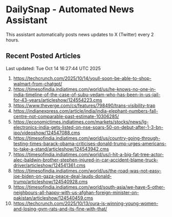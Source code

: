 # DailySnap - Automated News Assistant

This assistant automatically posts news updates to X (Twitter) every 2 hours.

## Recent Posted Articles

Last updated: Tue Oct 14 16:27:44 UTC 2025

1. https://techcrunch.com/2025/10/14/youll-soon-be-able-to-shop-walmart-from-chatgpt/
2. https://timesofindia.indiatimes.com/world/us/he-knows-no-one-in-india-timeline-of-the-case-of-subu-vedam-who-has-been-in-us-jail-for-43-years/articleshow/124554223.cms
3. https://www.theverge.com/cs/features/798490/trans-visibility-trap
4. https://indianexpress.com/article/india/india-elephant-numbers-fall-centre-not-comparable-past-estimate-10306285/
5. https://economictimes.indiatimes.com/markets/stocks/news/lg-electronics-india-gets-listed-on-nse-soars-50-on-debut-after-1-3-bn-ipo/videoshow/124547088.cms
6. https://timesofindia.indiatimes.com/world/us/country-going-through-testing-times-barack-obama-criticises-donald-trump-urges-americans-to-take-a-stand/articleshow/124543942.cms
7. https://timesofindia.indiatimes.com/world/us/i-hit-a-big-fat-tree-actor-alec-baldwin-brother-stephen-injured-in-car-accident-blame-truck-driver/articleshow/124541361.cms
8. https://timesofindia.indiatimes.com/world/us/the-road-was-not-easy-joe-biden-on-gaza-peace-deal-lauds-donald-trump/articleshow/124540928.cms
9. https://timesofindia.indiatimes.com/world/south-asia/we-have-5-other-neighbours-all-happy-with-us-afghan-foreign-minister-on-pakistan/articleshow/124540459.cms
10. https://techcrunch.com/2025/10/13/oura-is-winning-young-women-and-losing-gym-rats-and-its-fine-with-that/
